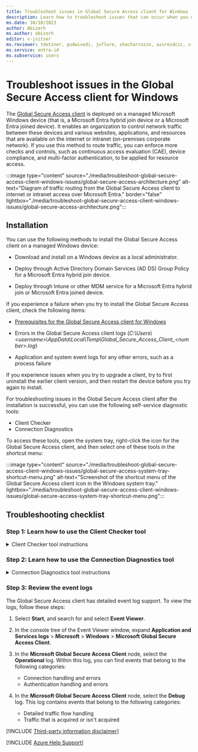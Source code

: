 ```yaml
---
title: Troubleshoot issues in Global Secure Access client for Windows
description: Learn how to troubleshoot issues that can occur when you use the Global Secure Access client for Windows.
ms.date: 10/10/2023
author: Abizerh
ms.author: abizerh
editor: v-jsitser
ms.reviewer: tdetzner, pudwivedi, joflore, shacharrozin, azureidcic, v-leedennis
ms.service: entra-id
ms.subservice: users
---
```

# Troubleshoot issues in the Global Secure Access client for Windows

The [Global Secure Access client](/entra/global-secure-access/how-to-install-windows-client) is deployed on a managed Microsoft Windows device (that is, a Microsoft Entra hybrid join device or a Microsoft Entra joined device). It enables an organization to control network traffic between these devices and various websites, applications, and resources that are available on the internet or intranet (on-premises corporate network). If you use this method to route traffic, you can enforce more checks and controls, such as continuous access evaluation (CAE), device compliance, and multi-factor authentication, to be applied for resource access.

:::image type="content" source="./media/troubleshoot-global-secure-access-client-windows-issues/global-secure-access-architecture.png" alt-text="Diagram of traffic routing from the Global Secure Access client to internet or intranet access over Microsoft Entra." border="false" lightbox="./media/troubleshoot-global-secure-access-client-windows-issues/global-secure-access-architecture.png":::

## Installation

You can use the following methods to install the Global Secure Access client on a managed Windows device:

- Download and install on a Windows device as a local administrator.

- Deploy through Active Directory Domain Services (AD DS) Group Policy for a Microsoft Entra hybrid join device.

- Deploy through Intune or other MDM service for a Microsoft Entra hybrid join or Microsoft Entra joined device.

If you experience a failure when you try to install the Global Secure Access client, check the following items:

- [Prerequisites for the Global Secure Access client for Windows](/entra/global-secure-access/how-to-install-windows-client#prerequisites)

- Errors in the Global Secure Access client logs (*C:\\Users\\\<username>\\AppData\\Local\\Temp\\Global_Secure_Access_Client_\<number>.log*)

- Application and system event logs for any other errors, such as a process failure

If you experience issues when you try to upgrade a client, try to first uninstall the earlier client version, and then restart the device before you try again to install.

For troubleshooting issues in the Global Secure Access client after the installation is successful, you can use the following self-service diagnostic tools:

- Client Checker
- Connection Diagnostics

To access these tools, open the system tray, right-click the icon for the Global Secure Access client, and then select one of these tools in the shortcut menu:

:::image type="content" source="./media/troubleshoot-global-secure-access-client-windows-issues/global-secure-access-system-tray-shortcut-menu.png" alt-text="Screenshot of the shortcut menu of the Global Secure Access client icon in the Windows system tray." lightbox="./media/troubleshoot-global-secure-access-client-windows-issues/global-secure-access-system-tray-shortcut-menu.png":::

## Troubleshooting checklist

### Step 1: Learn how to use the Client Checker tool

<details>
<summary>Client Checker tool instructions</summary>

The Client Checker tool runs a few checks to make sure that the prerequisites are met for the Global Secure Access client. It reports the status of the tasks that the client runs to accomplish the following items:

- Securely connect to the Global Secure Access network

- Route acquired traffic to the Microsoft Entra "Internet Access" or "Private Access" services

If all the tasks that this tool runs show a `YES` status, this indicates that the GSA client can connect and communicate with Global Secure Access services. This status does not necessarily mean that your application traffic is acquired and sent through the Global Secure Access network. Extra client and service configuration issues might prevent application traffic from being acquired, or they might cause Global Secure Access to block this traffic.

The following text is an example of the full console output from the Client Checker tool:

```output
Starting Client Checker tool
Is Device AAD joined: YES
Forwarding profile Registry Exists: YES
Process GlobalSecureAccessManagementService is running: YES
Process GlobalSecureAccessTunnelingService is running: YES
Process GlobalSecureAccessPolicyRetrieverService is running: YES
Process GlobalSecureAccessClient is running: YES
GlobalSecureAccessDriver is running: YES
GlobalSecureAccess Processes are healthy and not crashing in the last 24h: YES
Other-processes are healthy and not crashing in the last 24h: NO
Magic IP received for Fqdn m365.edgediagnostic.globalsecureaccess.microsoft.com: YES
Magic IP received for Fqdn private.edgediagnostic.globalsecureaccess.microsoft.com: YES
Cached token: YES
M365's edge reachable: YES
Private's edge reachable: YES
Channel M365 diagnosticUri in policy: YES
Channel Private diagnosticUri in policy: YES
Is secure DNS disabled in Chrome?: YES
Is secure DNS disabled in Edge?: YES
Manual Proxy is disabled: YES
Is M365 channel reachable: YES
Is Private channel reachable: YES
M365 tunneling success: YES
Private tunneling success: YES
Finished Client Checker tool, press any key to exit
```

The following list describes the actions that the Client Checker tool takes:

1. Checks whether services that are related to the Global Secure Access client have started.

   If any services are in a stopped or starting state, you might see the following output:

   ```output
   Process GlobalSecureAccessManagementService is running: YES
   Process GlobalSecureAccessTunnelingService is running: YES
   Process GlobalSecureAccessPolicyRetrieverService is running: NO
   Process GlobalSecureAccessClient is running: YES
   ```

   In this case, follow these steps:

   1. Select **Start**, search for *services.msc*, and then select the Services app.
   1. In the **Services** window, look for the following services in the **Name** column, and then check whether the values in the corresponding **Status** column are equal to **Running**:

      - **Global Secure Access Management Service**
      - **Global Secure Access Policy Retriever Service**
      - **Global Secure Access Tunneling Service**

1. Checks whether Global Secure Access drivers are loaded.

   The Client Checker tool might generate the following output:

   ```output
   GlobalSecureAccessDriver is running: NO
   ```

   In this case, verify whether the driver is actually operating by running the [sc query](/windows-server/administration/windows-commands/sc-query) command:

   ```cmd
   sc query GlobalSecureAccessDriver
   ```

   If the output of the `sc query` command states that the driver isn't running, search the event log for event 304 involving the Global Secure Access client. If the event confirms that the driver isn't running, reinstall the Global Secure Access client.

1. Checks whether the edge location for Global Secure Access is accessible.

   To check the accessibility of the edge location, the Client Checker tests for the following items:

   - Whether the magic IP address is received for the Microsoft 365 and private edge locations

   - Whether the Microsoft 365 and private edge locations are reachable

   The Client Checker output for these items might resemble the following text:

   ```output
   Magic IP received for Fqdn m365.edgediagnostic.globalsecureaccess.microsoft.com: YES
   Magic IP received for Fqdn private.edgediagnostic.globalsecureaccess.microsoft.com: YES
   Cached token: YES
   M365's edge reachable: YES
   Private's edge reachable: YES
   ```

   If any of the test results are `NO`, you might consider checking whether a firewall or web proxy is blocking the connections. A network trace might help identify DNS resolution issues, dropped packets, or "connections denied" errors for the following fully qualified domain names (FQDNs):

   - `m365.edgediagnostic.globalsecureaccess.microsoft.com`
   - `private.edgediagnostic.globalsecureaccess.microsoft.com`

   To reproduce the issue, run the following [Test-NetConnection](/powershell/module/nettcpip/test-netconnection) cmdlet:

   ```powershell
   Test-NetConnection -ComputerName <edge-fqdn> -Port 443
   ```

   For example, you can run the following cmdlets:

   ```powershell
   Test-NetConnection -ComputerName <tenant-id>.m365.client.globalsecureaccess.microsoft.com -Port 443
   Test-NetConnection -ComputerName <tenant-id>.private.client.globalsecureaccess.microsoft.com -Port 443
   ```

   If the cmdlet output displays a `TcpTestSucceeded` field value of `True`, the client was able to establish a TCP connection to the edge. After the cmdlet makes a TCP connection, it establishes a Transport Layer Security (TLS) connection that should be visible in a network trace.

1. Checks whether the device is joined to Microsoft Entra ID and whether user authentication is successful.

   If either of these checks indicate failure, take one or more of the following actions:

   - Make sure that the device is Microsoft Entra joined or Microsoft Entra hybrid joined. For now, Microsoft Entra registered devices aren't supported.

   - Make sure that the device state for your managed device is `healthy`. For more information, see [Troubleshoot devices by using the dsregcmd command](/azure/active-directory/devices/troubleshoot-device-dsregcmd).

   - Make sure that you are signed in to the Global Secure Access client as a Microsoft Entra user in the same tenant in which Global Secure Access is configured and licensed.

   - If you want to sign in again, right-click the icon for the Global Secure Access client in the system tray, and then select **Switch user** in the shortcut menu.

     :::image type="content" source="./media/troubleshoot-global-secure-access-client-windows-issues/global-secure-access-system-tray-switch-user.png" alt-text="Screenshot of the shortcut menu of the Global Secure Access client icon in the Windows system tray. The 'Switch user' menu item is highlighted." lightbox="./media/troubleshoot-global-secure-access-client-windows-issues/global-secure-access-system-tray-switch-user.png":::

     This command should restart the user sign-in process.

   - Hover over the client's system tray icon. The tooltip text displays the status of the Global Secure Access client. If the status shows **disabled by policy**, don't expect the client to prompt for authentication.

     > [!NOTE]  
     > The **disabled by policy** message might appear if you previously disabled the traffic forwarding profile. For more information, see <a href="#traffic-profile">item 6 (*Checks whether a secure tunnel for the traffic profile can be established*)</a>.

1. Checks whether the Global Secure Access policies that are related to the different traffic profiles are applied on the device.

   The Client Checker tool looks for the existence of the **HKEY_LOCAL_MACHINE\SOFTWARE\Microsoft\Global Secure Access Client** registry subkey, and then checks for the following registry entries.

   | Registry entry        | Value description                                                              |
   |-----------------------|--------------------------------------------------------------------------------|
   | **ForwardingProfile** | The Global Secure Access policy that's cached in the registry                  |
   | **TenantId**          | The ID of the tenants that the Client Checker tool is fetching the policy from |

1. <a name="traffic-profile"></a>Checks whether a secure tunnel for the traffic profile can be established.

   The Client Checker tool determines whether the `M365` and `Private` channels are reachable, and whether tunneling to those channels are successful. It produces output that resembles the following text:

   ```output
   Is M365 channel reachable: YES
   Is Private channel reachable: YES
   M365 tunneling success: YES
   Private tunneling success: YES
   ```

   To make sure that the necessary traffic forwarding profile is enabled, follow these steps:

   1. In the navigation pane of the [Microsoft Entra admin center][meac], expand **Global Secure Access (Preview)**, expand **Connect**, and then select **Traffic forwarding**.

   1. In the **Traffic forwarding** page, locate the **Manage traffic forwarding profiles** heading.

   1. In that heading, make sure that the **Microsoft 365 profile** and **Private access profile** options are selected, and that the word **Enabled** appears after those profile names.

1. Checks for potential configuration issues that can cause traffic acquisition problems.

   The Client Checker tool checks whether secure DNS is disabled in the Google Chrome and Microsoft Edge browsers, and it checks whether manual proxy is disabled. The output for these checks resembles the following text:

   ```output
   Is secure DNS disabled in Chrome?: YES
   Is secure DNS disabled in Edge?: YES
   Manual Proxy is disabled: YES
   ```

   > [!NOTE]  
   > Some [limitations in the current release of Global Secure Access][limitations] prevent the Global Secure Access client from acquiring the application and web traffic. These limitations include a lack of support for the following protocols. (The limitations are expected to be removed as Microsoft releases new features and support for these protocols.)
   >
   > - IPv6
   > - Secure DNS
   > - UDP traffic

   > [!IMPORTANT]  
   > Because Global Secure Access doesn't currently support UDP traffic, UDP traffic to port 443 can't be tunneled. You can disable the QUIC protocol so that Global Secure Access clients fall back to using HTTPS (TCP traffic on port 443). You must make this change if the servers that you're trying to access do support QUIC (for example, through Microsoft Exchange Online). To disable QUIC, you can take one of the following actions:
   >
   > - Disable QUIC in Windows Firewall
   >
   >   The most generic method to disable QUIC is to disable that feature in Windows Firewall. This method affects all applications, including browsers and rich client apps (such as Microsoft Office). In PowerShell, run the following [New-NetFirewallRule](/powershell/module/netsecurity/new-netfirewallrule) cmdlet to add a new firewall rule that disables QUIC for all outbound traffic from the device:
   >
   >   ```powershell
   >   $ruleParams = @{
   >       DisplayName = "Block QUIC"
   >       Direction = "Outbound"
   >       Action = "Block"
   >       RemoteAddress = "0.0.0.0/0"
   >       Protocol = "UDP"
   >       RemotePort = 443
   >   }
   >   New-NetFirewallRule @ruleParams
   >   ```
   >
   > - Disable QUIC in a web browser
   >
   >   You can disable QUIC at the web browser level. However, this method of disabling QUIC means that QUIC continues to work on non-browser applications. To disable QUIC in Microsoft Edge or Google Chrome, open the browser, locate the **Experimental QUIC protocol** setting (`#enable-quic` flag), and then change the setting to **Disabled**. The following table shows which URI to enter in the browser's address bar so that you can access that setting.
   >
   >   | Browser        | URI                           |
   >   |----------------|-------------------------------|
   >   | Microsoft Edge | `edge://flags/#enable-quic`   |
   >   | Google Chrome  | `chrome://flags/#enable-quic` |

</details>

### Step 2: Learn how to use the Connection Diagnostics tool

<details>
<summary>Connection Diagnostics tool instructions</summary>

You can use the Connection Diagnostics tool to review whether services are running or host acquisition is occurring. When you open the Connection Diagnostics tool, the Global Secure Access Client Connection Diagnostics window appears.

#### Summary tab

The Connection Diagnostics tool initially opens to the **Summary** tab. This tab displays the following information:

- When the policy was last updated
- The policy version
- The tenant ID (a GUID)
- Whether host name acquisition occurred (using a colored bullet to indicate its status)

The **Summary** tab resembles the following image:

:::image type="content" source="./media/troubleshoot-global-secure-access-client-windows-issues/connection-diagnostics-window-summary-tab.png" alt-text="Screenshot of the Global Secure Access Client Connection Diagnostics window. The Summary tab is initially shown." lightbox="./media/troubleshoot-global-secure-access-client-windows-issues/connection-diagnostics-window-summary-tab.png":::

#### Services tab

The **Services** tab displays the status of the various services. In the following image, the green bullets indicate that the Tunneling Service and the Management Service are running, and the red bullet indicates that the Policy Retriever service isn't running.

:::image type="content" source="./media/troubleshoot-global-secure-access-client-windows-issues/connection-diagnostics-window-services-tab.png" alt-text="Screenshot of the Global Secure Access Client Connection Diagnostics window's Services tab. Colored bullets indicate the status of three services." lightbox="./media/troubleshoot-global-secure-access-client-windows-issues/connection-diagnostics-window-services-tab.png":::

#### Channels tab

The **Channels** tab shows which traffic profiles are available, and it indicates the status of the tunnel that's established for the traffic profiles. To get the status, the Connection Diagnostics tool sends a keep-alive health probe to the following FQDNs:

- `m365.edgediagnostic.globalsecureaccess.microsoft.com`
- `private.edgediagnostic.globalsecureaccess.microsoft.com`
- `<tenant-id>.edgediagnostic.globalsecureaccess.microsoft.com`

> [!NOTE]  
> The actual URL for the probe resembles the following string: `https://m365.edgediagnostic.globalsecureaccess.microsoft.com:6543/connectivitytest/ping` (for the M365 channel).

In the following image, the **Channels** tab shows green bullets next to the **M365** and **Private** tunnels to indicate that they're operating correctly.

:::image type="content" source="./media/troubleshoot-global-secure-access-client-windows-issues/connection-diagnostics-window-channels-tab.png" alt-text="Screenshot of the Global Secure Access Client Connection Diagnostics window's Channels tab. Colored bullets indicate the status of the channels." lightbox="./media/troubleshoot-global-secure-access-client-windows-issues/connection-diagnostics-window-channels-tab.png":::

#### HostNameAcquisition tab

The **HostNameAcquisition** tab displays the URLs and IP addresses of traffic that's acquired by the Global Secure Access client and routed through the compliant network. This information is shown in tabular format that contains the following columns of data:

- **TimeStamp**
- **FQDN**
- **Generated IP Address**
- **Original IPv4 Address**
- **Handling Time**
- **Packet ID**

The **HostNameAcquisition** tab resembles the following image.

:::image type="content" source="./media/troubleshoot-global-secure-access-client-windows-issues/connection-diagnostics-window-hostnameacquisition-tab.png" alt-text="Screenshot of the Global Secure Access Client Connection Diagnostics window's HostNameAcquisition tab that contains network data in table format." lightbox="./media/troubleshoot-global-secure-access-client-windows-issues/connection-diagnostics-window-hostnameacquisition-tab.png":::

If your application or resource IP address doesn't appear on the **HostNameAcquisition** tab, collect a network trace while you access the resource. Inspect the trace to determine whether the network traffic went through an alternative route.

Because of [known limitations in the Global Secure Access client][limitations], make sure that the following conditions are met:

- IPv6 traffic isn't being used
- Secure DNS is disabled in the web browser
- DNS resolution and caching are disabled in the browser

> [!NOTE]  
> To implement the first two conditions, see [Disable IPv6 and secure DNS](/entra/global-secure-access/how-to-install-windows-client#disable-ipv6-and-secure-dns).

Does your device use an alternative web proxy or [secure access service edge (SASE) solution](https://www.microsoft.com/security/business/security-101/what-is-sase)? In this case, configure the web proxy or SASE solution so that it doesn't try to acquire the same traffic that's meant to go through the Global Secure Access network. To learn how to make this configuration change on a web proxy, see [Proxy configuration example](/entra/global-secure-access/how-to-install-windows-client#proxy-configuration-example).

#### Flows tab

The **Flows** tab displays a list of all connections that were made. Some of the listed connections are routed through the Global Secure Access network, and others are routed directly. The list is shown in tabular format and has the following columns:

- **TimeStamp**
- **FQDN**
- **Source Port**
- **Destination IP**
- **Destination Port**
- **Protocol**
- **Process Name**
- **Flow Active?**
- **Sent Data[Bytes]**
- **Received Data[Bytes]**
- **Auth Time**
- **Correlation ID**

The **Flows** tab is shown in the following image.

:::image type="content" source="./media/troubleshoot-global-secure-access-client-windows-issues/connection-diagnostics-window-flows-tab.png" alt-text="Screenshot of the Global Secure Access Client Connection Diagnostics window's Flows tab, containing connection data in table format." lightbox="./media/troubleshoot-global-secure-access-client-windows-issues/connection-diagnostics-window-flows-tab.png":::

This tab illustrates how the Global Secure Access client processes the following items:

- Network traffic
- Connections that are acquired
- Connections that aren't bypassed

On a Global Secure Access client, "Flows" are the same as "Connections" in the Global Secure Access traffic logs. You should be able to use the correlation ID from the **Flows** tab for traffic that was acquired (that is, traffic that has a 6.6.*x*.*x*-series destination IP address) to find the corresponding entries in the [Microsoft Entra admin center][meac]. In the admin center, select **Global Secure Access** > **Monitor** > **Traffic logs**. The "Correlation ID" from the Connection Diagnostics tool is equivalent to the "connectionId" field in the traffic log activity details. For more information, see [How to use the Global Secure Access (preview) traffic logs](/entra/global-secure-access/how-to-view-traffic-logs).

You might also want to check the data that's sent and received for a connection. If you see little-to-no data being sent and received, there might be an issue. Or, the tunnel session was set up, but no data was transferred.

</details>

### Step 3: Review the event logs

The Global Secure Access client has detailed event log support. To view the logs, follow these steps:

1. Select **Start**, and search for and select **Event Viewer**.
1. In the console tree of the Event Viewer window, expand **Application and Services logs** > **Microsoft** > **Windows** > **Microsoft Global Secure Access Client**.
1. In the **Microsoft Global Secure Access Client** node, select the **Operational** log. Within this log, you can find events that belong to the following categories:

   - Connection handling and errors
   - Authentication handling and errors

1. In the **Microsoft Global Secure Access Client** node, select the **Debug** log. This log contains events that belong to the following categories:

   - Detailed traffic flow handling
   - Traffic that is acquired or isn't acquired

[!INCLUDE [Third-party information disclaimer](../../../includes/third-party-disclaimer.md)]

[!INCLUDE [Azure Help Support](../../../includes/azure-help-support.md)]

[limitations]: /entra/global-secure-access/how-to-install-windows-client#known-limitations
[meac]: https://entra.microsoft.com
